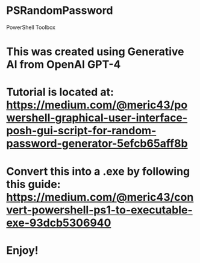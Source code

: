 # PSRandomPassword
PowerShell Toolbox
# This was created using Generative AI from OpenAI GPT-4
# Tutorial is located at: https://medium.com/@meric43/powershell-graphical-user-interface-posh-gui-script-for-random-password-generator-5efcb65aff8b
# Convert this into a .exe by following this guide: https://medium.com/@meric43/convert-powershell-ps1-to-executable-exe-93dcb5306940
# Enjoy!
